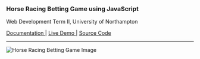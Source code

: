 
### Horse Racing Betting Game using JavaScript 
Web Development Term II, University of Northampton

<a href = "https://diwaslamsal.github.io/JavaScriptHorse/diwas-lamsal-18406547-technical-report.pdf" target="_blank"> Documentation </a> | <a href = "https://diwaslamsal.github.io/JavaScriptHorse/main/" target="_blank"> Live Demo </a> | <a href = "https://github.com/DiwasLamsal/JavaScriptHorse/tree/master/main" target="_blank"> Source Code </a>

<hr>

![Horse Racing Betting Game Image](http://diwaslamsal.com.np/assets/img/project_images/1598422513.1787-Logo-Capture4.JPEG)
